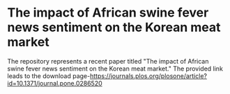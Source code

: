# The impact of African swine fever news sentiment on the Korean meat market

The repository represents a recent paper titled "The impact of African swine fever news sentiment on the Korean meat market." The provided link leads to the download page-https://journals.plos.org/plosone/article?id=10.1371/journal.pone.0286520
